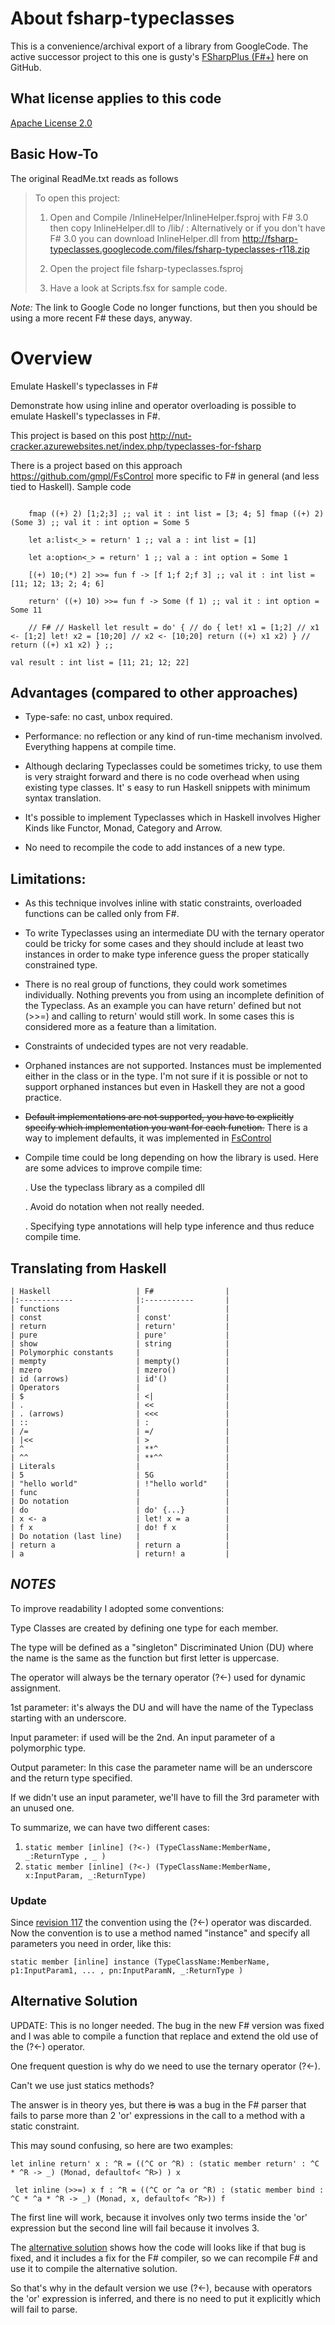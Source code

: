 # About fsharp-typeclasses

This is a convenience/archival export of a library from GoogleCode.  The active successor project to this one is gusty's [FSharpPlus (F#+)](https://github.com/gusty/FSharpPlus) here on GitHub.

## What license applies to this code

[Apache License 2.0](http://www.apache.org/licenses/LICENSE-2.0)

## Basic How-To

The original ReadMe.txt reads as follows

> To open this project:
> 
> 1. Open and Compile /InlineHelper/InlineHelper.fsproj with F# 3.0 then copy InlineHelper.dll to /lib/ : Alternatively or if you don't have F# 3.0 you can download InlineHelper.dll from http://fsharp-typeclasses.googlecode.com/files/fsharp-typeclasses-r118.zip
> 
> 2. Open the project file fsharp-typeclasses.fsproj
>
> 3. Have a look at Scripts.fsx for sample code.

*Note:* The link to Google Code no longer functions, but then you should be using a more recent F# these days, anyway.

# Overview

Emulate Haskell's typeclasses in F#

Demonstrate how using inline and operator overloading is possible to emulate Haskell's typeclasses in F#.

This project is based on this post http://nut-cracker.azurewebsites.net/index.php/typeclasses-for-fsharp

There is a project based on this approach https://github.com/gmpl/FsControl more specific to F# in general (and less tied to Haskell).
Sample code

```

    fmap ((+) 2) [1;2;3] ;; val it : int list = [3; 4; 5] fmap ((+) 2) (Some 3) ;; val it : int option = Some 5

    let a:list<_> = return' 1 ;; val a : int list = [1]

    let a:option<_> = return' 1 ;; val a : int option = Some 1

    [(+) 10;(*) 2] >>= fun f -> [f 1;f 2;f 3] ;; val it : int list = [11; 12; 13; 2; 4; 6]

    return' ((+) 10) >>= fun f -> Some (f 1) ;; val it : int option = Some 11

    // F# // Haskell let result = do' { // do { let! x1 = [1;2] // x1 <- [1;2] let! x2 = [10;20] // x2 <- [10;20] return ((+) x1 x2) } // return ((+) x1 x2) } ;;

val result : int list = [11; 21; 12; 22]

```

## Advantages (compared to other approaches)

* Type-safe: no cast, unbox required.

* Performance: no reflection or any kind of run-time mechanism involved. Everything happens at compile time.

* Although declaring Typeclasses could be sometimes tricky, to use them is very straight forward and there is no code overhead when using existing type classes. It' s easy to run Haskell snippets with minimum syntax translation.

* It's possible to implement Typeclasses which in Haskell involves Higher Kinds like Functor, Monad, Category and Arrow.

* No need to recompile the code to add instances of a new type.

## Limitations:

* As this technique involves inline with static constraints, overloaded functions can be called only from F#.

* To write Typeclasses using an intermediate DU with the ternary operator could be tricky for some cases and they should include at least two instances in order to make type inference guess the proper statically constrained type.

* There is no real group of functions, they could work sometimes individually. Nothing prevents you from using an incomplete definition of the Typeclass. As an example you can have return' defined but not (>>=) and calling to return' would still work. In some cases this is considered more as a feature than a limitation.

* Constraints of undecided types are not very readable.

* Orphaned instances are not supported. Instances must be implemented either in the class or in the type. I'm not sure if it is possible or not to support orphaned instances but even in Haskell they are not a good practice.

* ~~Default implementations are not supported, you have to explicitly specify which implementation you want for each function.~~ There is a way to implement defaults, it was implemented in [FsControl](https://github.com/gmpl/FsControl)

* Compile time could be long depending on how the library is used. Here are some advices to improve compile time:

    . Use the typeclass library as a compiled dll

    . Avoid do notation when not really needed.

    . Specifying type annotations will help type inference and thus reduce compile time.

## Translating from Haskell

```
| Haskell                   | F#                |
|:------------              |:-----------       |
| functions                 |                   | 
| const                     | const'            | 
| return                    | return'           | 
| pure                      | pure'             | 
| show                      | string            | 
| Polymorphic constants     |                   | 
| mempty                    | mempty()          | 
| mzero                     | mzero()           | 
| id (arrows)               | id'()             | 
| Operators                 |                   | 
| $                         | <|                | 
| .                         | <<                | 
| . (arrows)                | <<<               | 
| ::                        | :                 | 
| /=                        | =/                | 
| |<<                       | >                 | 
| ^                         | **^               | 
| ^^                        | **^^              | 
| Literals                  |                   | 
| 5                         | 5G                | 
| "hello world"             | !"hello world"    | 
| func                      |                   | 
| Do notation               |                   | 
| do                        | do' {...}         | 
| x <- a                    | let! x = a        | 
| f x                       | do! f x           | 
| Do notation (last line)   |                   | 
| return a                  | return a          | 
| a                         | return! a         |
```

## *_NOTES_*

To improve readability I adopted some conventions:

Type Classes are created by defining one type for each member.

The type will be defined as a "singleton" Discriminated Union (DU) where the name is the same as the function but first letter is uppercase.

The operator will always be the ternary operator (?<-) used for dynamic assignment.

1st parameter: it's always the DU and will have the name of the Typeclass starting with an underscore.

Input parameter: if used will be the 2nd. An input parameter of a polymorphic type.

Output parameter: In this case the parameter name will be an underscore and the return type specified.

If we didn't use an input parameter, we'll have to fill the 3rd parameter with an unused one.

To summarize, we can have two different cases: 
1.  `static member [inline] (?<-) (TypeClassName:MemberName, _:ReturnType , _ )`
2.  `static member [inline] (?<-) (TypeClassName:MemberName, x:InputParam, _:ReturnType)`

### Update

Since [revision 117](http://code.google.com/p/fsharp-typeclasses/source/detail?r=bfb011cdbd668c42a676b5d2f06a80fc8e6900d0) the convention using the (?<-) operator was discarded. Now the convention is to use a method named "instance" and specify all parameters you need in order, like this:

`static member [inline] instance (TypeClassName:MemberName, p1:InputParam1, ... , pn:InputParamN, _:ReturnType )`

## Alternative Solution

UPDATE: This is no longer needed. The bug in the new F# version was fixed and I was able to compile a function that replace and extend the old use of the (?<-) operator.

One frequent question is why do we need to use the ternary operator (?<-).

Can't we use just statics methods?

The answer is in theory yes, but there ~~is~~ was a bug in the F# parser that fails to parse more than 2 'or' expressions in the call to a method with a static constraint.

This may sound confusing, so here are two examples: 

`let inline return' x : ^R = ((^C or ^R) : (static member return' : ^C * ^R -> _) (Monad, defaultof< ^R>) ) x`

` let inline (>>=) x f : ^R = ((^C or ^a or ^R) : (static member bind : ^C * ^a * ^R -> _) (Monad, x, defaultof< ^R>)) f`

The first line will work, because it involves only two terms inside the 'or' expression but the second line will fail because it involves 3.

The [alternative solution](https://github.com/SteveGilham/fsharp-typeclasses.staticmethods) shows how the code will looks like if that bug is fixed, and it includes a fix for the F# compiler, so we can recompile F# and use it to compile the alternative solution.

So that's why in the default version we use (?<-), because with operators the 'or' expression is inferred, and there is no need to put it explicitly which will fail to parse.
